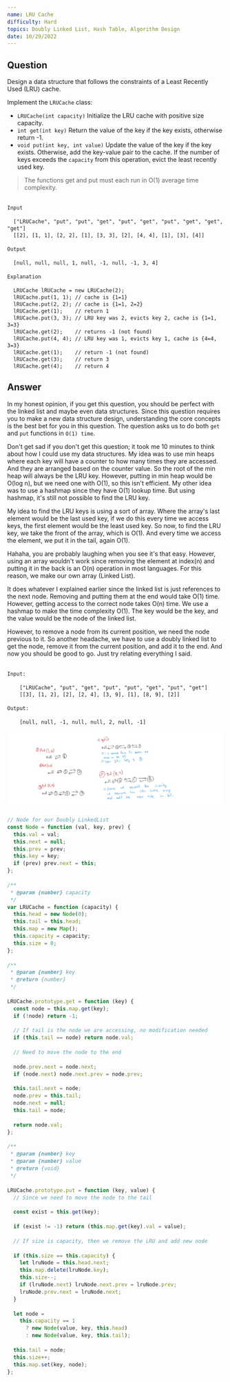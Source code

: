 ```yaml
---
name: LRU Cache
difficulty: Hard
topics: Doubly Linked List, Hash Table, Algorithm Design
date: 10/29/2022
---
```


## Question

Design a data structure that follows the constraints of a Least Recently Used (LRU) cache.

Implement the `LRUCache` class:

- `LRUCache(int capacity)` Initialize the LRU cache with positive size capacity.
- `int get(int key)` Return the value of the key if the key exists, otherwise return -1.
- `void put(int key, int value)` Update the value of the key if the key exists. Otherwise, add the key-value pair to the cache. If the number of keys exceeds the `capacity` from this operation, evict the least recently used key.

> The functions get and put must each run in O(1) average time complexity.

```txt:exampleTwo showLineNumbers

Input

  ["LRUCache", "put", "put", "get", "put", "get", "put", "get", "get", "get"]
  [[2], [1, 1], [2, 2], [1], [3, 3], [2], [4, 4], [1], [3], [4]]

Output

  [null, null, null, 1, null, -1, null, -1, 3, 4]

Explanation

  LRUCache lRUCache = new LRUCache(2);
  lRUCache.put(1, 1); // cache is {1=1}
  lRUCache.put(2, 2); // cache is {1=1, 2=2}
  lRUCache.get(1);    // return 1
  lRUCache.put(3, 3); // LRU key was 2, evicts key 2, cache is {1=1, 3=3}
  lRUCache.get(2);    // returns -1 (not found)
  lRUCache.put(4, 4); // LRU key was 1, evicts key 1, cache is {4=4, 3=3}
  lRUCache.get(1);    // return -1 (not found)
  lRUCache.get(3);    // return 3
  lRUCache.get(4);    // return 4

```

## Answer

In my honest opinion, if you get this question, you should be perfect with the linked list and maybe even data structures. Since this question requires you to make a new data structure design, understanding the core concepts is the best bet for you in this question. The question asks us to do both `get` and `put` functions in `O(1) time`.

Don't get sad if you don't get this question; it took me 10 minutes to think about how I could use my data structures. My idea was to use min heaps where each key will have a counter to how many times they are accessed. And they are arranged based on the counter value. So the root of the min heap will always be the LRU key. However, putting in min heap would be O(log n), but we need one with O(1), so this isn't efficient. My other idea was to use a hashmap since they have O(1) lookup time. But using hashmap, it's still not possible to find the LRU key.

My idea to find the LRU keys is using a sort of array. Where the array's last element would be the last used key, if we do this every time we access keys, the first element would be the least used key. So now, to find the LRU key, we take the front of the array, which is O(1). And every time we access the element, we put it in the tail, again O(1).

Hahaha, you are probably laughing when you see it's that easy. However, using an array wouldn't work since removing the element at index(n) and putting it in the back is an O(n) operation in most languages. For this reason, we make our own array (Linked List).

It does whatever I explained earlier since the linked list is just references to the next node. Removing and putting them at the end would take O(1) time. However, getting access to the correct node takes O(n) time. We use a hashmap to make the time complexity O(1). The key would be the key, and the value would be the node of the linked list.

However, to remove a node from its current position, we need the node previous to it. So another headache, we have to use a doubly linked list to get the node, remove it from the current position, and add it to the end. And now you should be good to go. Just try relating everything I said.

```txt:example2 showLineNumbers

Input:

    ["LRUCache", "put", "get", "put", "put", "get", "put", "get"]
    [[3], [1, 2], [2], [2, 4], [3, 9], [1], [8, 9], [2]]

Output:

    [null, null, -1, null, null, 2, null, -1]

```

![example img](https://raw.githubusercontent.com/satvik-1203/daily-leetcoding/main/images/LRUSol.jpg)

```js:solution.js showLineNumbers
// Node for our Doubly LinkedList
const Node = function (val, key, prev) {
  this.val = val;
  this.next = null;
  this.prev = prev;
  this.key = key;
  if (prev) prev.next = this;
};

/**
 * @param {number} capacity
 */
var LRUCache = function (capacity) {
  this.head = new Node(0);
  this.tail = this.head;
  this.map = new Map();
  this.capacity = capacity;
  this.size = 0;
};

/**
 * @param {number} key
 * @return {number}
 */

LRUCache.prototype.get = function (key) {
  const node = this.map.get(key);
  if (!node) return -1;

  // If tail is the node we are accessing, no modification needed
  if (this.tail == node) return node.val;

  // Need to move the node to the end

  node.prev.next = node.next;
  if (node.next) node.next.prev = node.prev;

  this.tail.next = node;
  node.prev = this.tail;
  node.next = null;
  this.tail = node;

  return node.val;
};

/**
 * @param {number} key
 * @param {number} value
 * @return {void}
 */

LRUCache.prototype.put = function (key, value) {
  // Since we need to move the node to the tail

  const exist = this.get(key);

  if (exist != -1) return (this.map.get(key).val = value);

  // If size is capacity, then we remove the LRU and add new node

  if (this.size == this.capacity) {
    let lruNode = this.head.next;
    this.map.delete(lruNode.key);
    this.size--;
    if (lruNode.next) lruNode.next.prev = lruNode.prev;
    lruNode.prev.next = lruNode.next;
  }

  let node =
    this.capacity == 1
      ? new Node(value, key, this.head)
      : new Node(value, key, this.tail);

  this.tail = node;
  this.size++;
  this.map.set(key, node);
};
```

